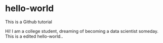 # hello-world
This is a Github tutorial

Hi! I am a college student, dreaming of becoming a data scientist someday.
This is a edited hello-world..
